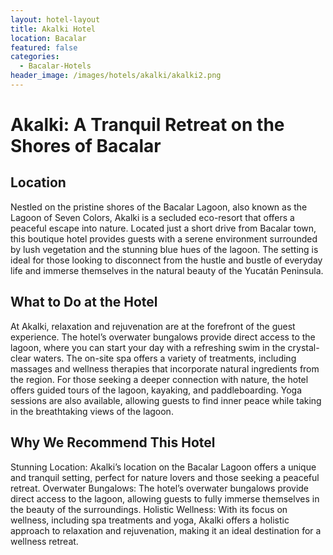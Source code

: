 ```yaml
---
layout: hotel-layout
title: Akalki Hotel
location: Bacalar
featured: false
categories:
  - Bacalar-Hotels
header_image: /images/hotels/akalki/akalki2.png
---
```

# Akalki: A Tranquil Retreat on the Shores of Bacalar

## Location

Nestled on the pristine shores of the Bacalar Lagoon, also known as the Lagoon of Seven Colors, Akalki is a secluded eco-resort that offers a peaceful escape into nature. Located just a short drive from Bacalar town, this boutique hotel provides guests with a serene environment surrounded by lush vegetation and the stunning blue hues of the lagoon. The setting is ideal for those looking to disconnect from the hustle and bustle of everyday life and immerse themselves in the natural beauty of the Yucatán Peninsula.

## What to Do at the Hotel

At Akalki, relaxation and rejuvenation are at the forefront of the guest experience. The hotel’s overwater bungalows provide direct access to the lagoon, where you can start your day with a refreshing swim in the crystal-clear waters. The on-site spa offers a variety of treatments, including massages and wellness therapies that incorporate natural ingredients from the region. For those seeking a deeper connection with nature, the hotel offers guided tours of the lagoon, kayaking, and paddleboarding. Yoga sessions are also available, allowing guests to find inner peace while taking in the breathtaking views of the lagoon.

## Why We Recommend This Hotel

Stunning Location: Akalki’s location on the Bacalar Lagoon offers a unique and tranquil setting, perfect for nature lovers and those seeking a peaceful retreat.
Overwater Bungalows: The hotel’s overwater bungalows provide direct access to the lagoon, allowing guests to fully immerse themselves in the beauty of the surroundings.
Holistic Wellness: With its focus on wellness, including spa treatments and yoga, Akalki offers a holistic approach to relaxation and rejuvenation, making it an ideal destination for a wellness retreat.